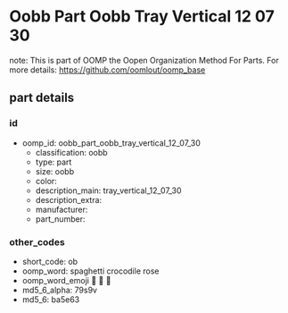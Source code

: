 # Oobb Part Oobb Tray Vertical 12 07 30  

note: This is part of OOMP the Oopen Organization Method For Parts. For more details: https://github.com/oomlout/oomp_base

##  part details





### id
* oomp_id: oobb_part_oobb_tray_vertical_12_07_30
  * classification: oobb
  * type: part
  * size: oobb
  * color: 
  * description_main: tray_vertical_12_07_30
  * description_extra: 
  * manufacturer: 
  * part_number: 

### other_codes
* short_code: ob
* oomp_word: spaghetti crocodile rose
* oomp_word_emoji :spaghetti: :crocodile: :rose:
* md5_6_alpha: 79s9v
* md5_6: ba5e63